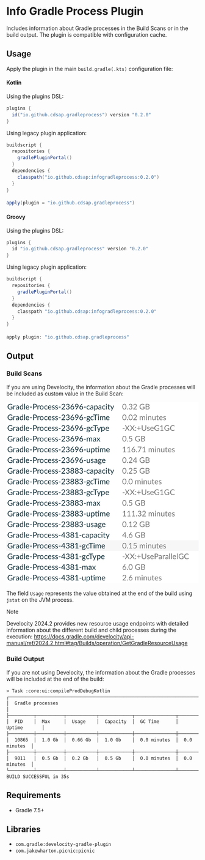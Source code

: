 # Info Gradle Process Plugin
Includes information about Gradle processes in the Build Scans or in the build output.
The plugin is compatible with configuration cache.

## Usage
Apply the plugin in the main `build.gradle(.kts)` configuration file:

#### Kotlin
Using the plugins DSL:
``` groovy
plugins {
  id("io.github.cdsap.gradleprocess") version "0.2.0"
}
```

Using legacy plugin application:
``` groovy
buildscript {
  repositories {
    gradlePluginPortal()
  }
  dependencies {
    classpath("io.github.cdsap:infogradleprocess:0.2.0")
  }
}

apply(plugin = "io.github.cdsap.gradleprocess")
```

#### Groovy
Using the plugins DSL:
``` groovy
plugins {
  id "io.github.cdsap.gradleprocess" version "0.2.0"
}

```

Using legacy plugin application:
``` groovy
buildscript {
  repositories {
    gradlePluginPortal()
  }
  dependencies {
    classpath "io.github.cdsap:infogradleprocess:0.2.0"
  }
}

apply plugin: "io.github.cdsap.gradleprocess"
```
## Output
### Build Scans
If you are using Develocity, the information about the Gradle processes will be included as custom value in the
Build Scan:

![](images/buildscan.png)

The field `Usage` represents the value obtained at the end of the build using `jstat` on the JVM process.

> [!NOTE]
Develocity 2024.2 provides new resource usage endpoints with detailed information about the different build and child processes during the execution:
https://docs.gradle.com/develocity/api-manual/ref/2024.2.html#tag/Builds/operation/GetGradleResourceUsage

### Build Output
If you are not using Develocity, the information about the Gradle processes will be included at the end of the build:
```
> Task :core:ui:compileProdDebugKotlin
┌─────────────────────────────────────────────────────────────────────────────┐
│  Gradle processes                                                           │
├─────────┬──────────┬───────────┬────────────┬───────────────┬───────────────┤
│  PID    │  Max     │  Usage    │  Capacity  │  GC Time      │  Uptime       │
├─────────┼──────────┼───────────┼────────────┼───────────────┼───────────────┤
│  10865  │  1.0 Gb  │  0.66 Gb  │  1.0 Gb    │  0.0 minutes  │  0.0 minutes  │
├─────────┼──────────┼───────────┼────────────┼───────────────┼───────────────┤
│  9011   │  0.5 Gb  │  0.2 Gb   │  0.5 Gb    │  0.0 minutes  │  0.0 minutes  │
└─────────┴──────────┴───────────┴────────────┴───────────────┴───────────────┘
BUILD SUCCESSFUL in 35s

```

## Requirements
* Gradle 7.5+

## Libraries
* `com.gradle:develocity-gradle-plugin`
* `com.jakewharton.picnic:picnic`
